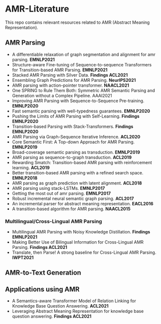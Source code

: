 # AMR-Literature
This repo contains relevant resources related to AMR (Abstract Meaning Representation).


## AMR Parsing

* A differentiable relaxation of graph segmentation and alignment for amr parsing. **EMNLP2021**
* Structure-aware Fine-tuning of Sequence-to-sequence Transformers for Transition-based AMR Parsing. **EMNLP2021**
* Stacked AMR Parsing with Silver Data. **Findings ACL2021**
* Ensembling Graph Predictions for AMR Parsing. **NeurIPS2021**
* AMR parsing with action-pointer transformer. **NAACL2021**
* One SPRING to Rule Them Both: Symmetric AMR Semantic Parsing and Generation without a Complex Pipeline. AAAI2021
* Improving AMR Parsing with Sequence-to-Sequence Pre-training. **EMNLP2020**
* Fast semantic parsing with well-typedness guarantees. **EMNLP2020**
* Pushing the Limits of AMR Parsing with Self-Learning. **Findings EMNLP2020**
* Transition-based Parsing with Stack-Transformers. **Findings EMNLP2020**
* AMR Parsing via Graph-Sequence Iterative Inference. **ACL2020**
* Core Semantic First: A Top-down Approach for AMR Parsing. **EMNLP2019**
* Broad-coverage semantic parsing as transduction. **EMNLP2019**
* AMR parsing as sequence-to-graph transduction. **ACL2019**
* Rewarding Smatch: Transition-based AMR parsing with reinforcement learning. **ACL2019**
* Better transition-based AMR parsing with a refined search space. **EMNLP2018**
* AMR parsing as graph prediction with latent alignment. **ACL2018**
* AMR parsing using stack-LSTMs. **EMNLP2017**
* Getting the most out of amr parsing. **EMNLP2017**
* Robust incremental neural semantic graph parsing. **ACL2017**
* An incremental parser for abstract meaning representation. **EACL2016**
* A transition-based algorithm for AMR parsing. **NAACL2015**


### Multilingual/Cross-Lingual AMR Parsing

* Multilingual AMR Parsing with Noisy Knowledge Distillation. **Findings EMNLP2021**
* Making Better Use of Bilingual Information for Cross-Lingual AMR Parsing. **Findings ACL2021**
* Translate, then Parse! A strong baseline for Cross-Lingual AMR Parsing. **IWPT2021**

## AMR-to-Text Generation

## Applications using AMR

* A Semantics-aware Transformer Model of Relation Linking for Knowledge Base Question Answering. **ACL2021**
* Leveraging Abstract Meaning Representation for knowledge base question answering. **Findings ACL2021**


